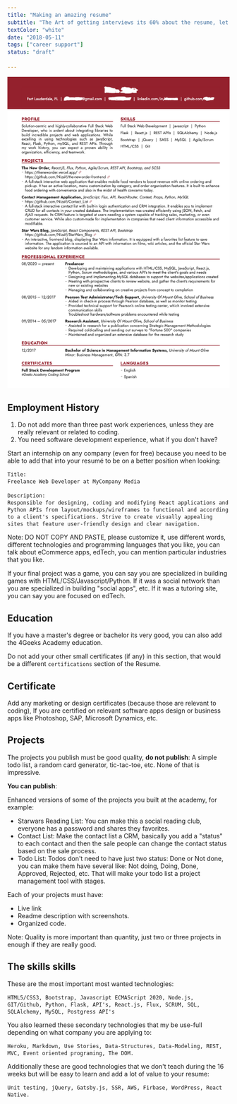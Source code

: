 ```yaml
---
title: "Making an amazing resume"
subtitle: "The Art of getting interviews its 60% about the resume, let's make it shine!" 
textColor: "white"
date: "2018-05-11"
tags: ["career support"]
status: "draft"

---
```


![Image Resume](../../assets/images/resume.png)

## Employment History

1. Do not add more than three past work experiences, unless they are really relevant or related to coding.
2. You need software development experience, what if you don't have? 

Start an internship on any company (even for free) because you need to be able to add that into your resumé to be on a better position when looking:

```
Title: 
Freelance Web Developer at MyCompany Media

Description:
Responsible for designing, coding and modifying React applications and Python APIs from layout/mockups/wireframes to functional and according to a client's specifications. Strive to create visually appealing sites that feature user-friendly design and clear navigation.
```

Note: DO NOT COPY AND PASTE, please customize it, use different words, different technologies and programming languages that you like, you can talk about eCommerce apps, edTech, you can mention particular industries that you like.

If your final project was a game, you can say you are specialized in building games with HTML/CSS/Javascript/Python.
If it was a social network than you are specialized in building "social apps", etc.
If it was a tutoring site, you can say you are focused on edTech.

## Education

If you have a master's degree or bachelor its very good, you can also add the 4Geeks Academy education.

Do not add your other small certificates (if any) in this section, that would be a different `certifications` section of the Resume.

## Certificate

Add any marketing or design certificates (because those are relevant to coding), 
If you are certified on relevant software apps design or business apps like Photoshop, SAP, Microsoft Dynamics, etc.

## Projects 

The projects you publish must be good quality, **do not publish**: A simple todo list, a random card generator, tic-tac-toe, etc. None of that is impressive.

**You can publish**: 

Enhanced versions of some of the projects you built at the academy, for example:

- Starwars Reading List: You can make this a social reading club, everyone has a password and shares they favorites.
- Contact List: Make the contact list a CRM, basically you add a "status" to each contact and then the sale people can change the contact status based on the sale process.
- Todo List: Todos don't need to have just two status: Done or Not done, you can make them have several like: Not doing, Doing, Done, Approved, Rejected, etc. That will make your todo list a project management tool with stages.

Each of your projects must have:
- Live link
- Readme description with screenshots.
- Organized code.

Note: Quality is more important than quantity, just two or three projects in enough if they are really good.

## The skills skills

These are the most important most wanted technologies:

```
HTML5/CSS3, Bootstrap, Javascript ECMAScript 2020, Node.js, GIT/Github, Python, Flask, API's, React.js, Flux, SCRUM, SQL, SQLAlchemy, MySQL, Postgress API's
```

You also learned these secondary technologies that my be use-full depending on what company you are applying to:

```
Heroku, Markdown, Use Stories, Data-Structures, Data-Modeling, REST, MVC, Event oriented programing, The DOM.
```

Additionally these are good technologies that we don't teach during the 16 weeks but will be easy to learn and add a lot of value to your resume:

```
Unit testing, jQuery, Gatsby.js, SSR, AWS, Firbase, WordPress, React Native.
```